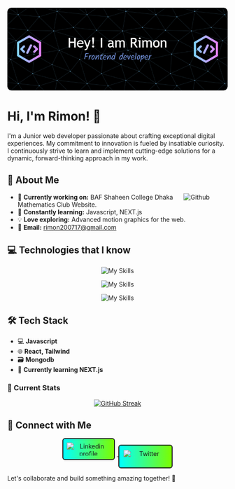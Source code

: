 ![Header](<https://raw.githubusercontent.com/HjRimon/HjRimon/main/assets/github-header-image%20(1).png>)

# Hi, I'm Rimon! 👋

I'm a Junior web developer passionate about crafting exceptional digital experiences. My commitment to innovation is fueled by insatiable curiosity. I continuously strive to learn and implement cutting-edge solutions for a dynamic, forward-thinking approach in my work.

## 🚀 About Me

<img width="20%" align="right" alt="Github" src="https://user-images.githubusercontent.com/48678280/88862734-4903af80-d201-11ea-968b-9c939d88a37c.gif" />

- 🔭 **Currently working on:** BAF Shaheen College Dhaka Mathematics Club Website.
- 🌱 **Constantly learning:** Javascript, NEXT.js
- 💡 **Love exploring:** Advanced motion graphics for the web.
- 📩 **Email:** rimon200717@gmail.com

## 💻 Technologies that I know

<p align="center">
  <img src="https://skillicons.dev/icons?i=html,css,js" alt="My Skills" />
</p>
<p align="center">
  <img src="https://skillicons.dev/icons?i=react,tailwind,mongodb,nodejs,expressjs" alt="My Skills" />
</p>

<p align="center">
  <img src="https://skillicons.dev/icons?i=vite,firebase,figma" alt="My Skills" />
</p>

## 🛠️ Tech Stack

- 💻 **Javascript**
- 🌐 **React, Tailwind**
- 🗃️ **Mongodb**
- 🚀 **Currently learning NEXT.js**

### 📝 Current Stats

<p align="center">

<p align="center">
  <a href="https://github.com/HjRimon">
    <img src="https://github-readme-streak-stats.herokuapp.com?user=HjRimon&theme=blueberry-duo&hide_border=true&border_radius=5" alt="GitHub Streak" />
  </a>
</p>

## 🔗 Connect with Me

<p align="center">
  <a href="https://www.linkedin.com/in/hasanath-jilhan-a86b3425a/">
    <img alt="Linkedin profile" title="Linkedin" src="https://raw.githubusercontent.com/Thomas-George-T/Thomas-George-T/master/assets/linkedin.svg" width="100" height="30" style="background-color: white; border-radius: 6px; display: inline-block; padding: 8px; border: 2px solid; background-image: linear-gradient(to right, #00FFFF, #7CFC00); margin-right:5px;" />
  </a>
  <a href="https://twitter.com/Hj_Rimon">
    <img alt="Twitter" src="https://raw.githubusercontent.com/Thomas-George-T/Thomas-George-T/master/assets/twitter.svg" title="Twitter" width="100" height="30" style="background-color: white; border-radius: 6px; display: inline-block; padding: 10px; border: 2px solid; background-image: linear-gradient(to right, #00FFFF, #7CFC00);" />
  </a>
</p>

Let's collaborate and build something amazing together! 🚀
